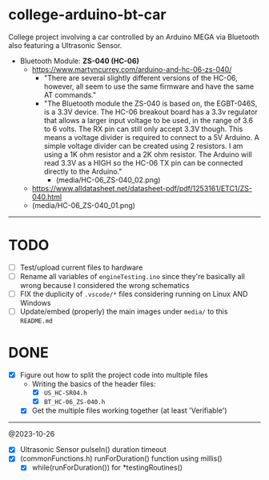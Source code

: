 # college-arduino-bt-car
College project involving a car controlled by an Arduino MEGA via Bluetooth also featuring a Ultrasonic Sensor.

- Bluetooth Module: **ZS-040 (HC-06)**
	- https://www.martyncurrey.com/arduino-and-hc-06-zs-040/
		- "There are several slightly different versions of the HC-06, however, all seem to use the same firmware and have the same AT commands."
		- "The Bluetooth module the ZS-040 is based on, the EGBT-046S, is a 3.3V device. The HC-06 breakout board has a 3.3v regulator that allows a larger input voltage to be used, in the range of 3.6 to 6 volts. The RX pin can still only accept 3.3V though. This means a voltage divider is required to connect to a 5V Arduino. A simple voltage divider can be created using 2 resistors. I am using a 1K ohm resistor and a 2K ohm resistor. The Arduino will read 3.3V as a HIGH so the HC-06 TX pin can be connected directly to the Arduino."
			- (media/HC-06_ZS-040_02.png)
	- https://www.alldatasheet.net/datasheet-pdf/pdf/1253161/ETC1/ZS-040.html
	- (media/HC-06_ZS-040_01.png)

---

# TODO
- [ ] Test/upload current files to hardware
- [ ] Rename all variables of `engineTesting.ino` since they're basically all wrong because I considered the wrong schematics
- [ ] FIX the duplicity of `.vscode/*` files considering running on Linux AND Windows
- [ ] Update/embed (properly) the main images under `media/` to this `README.md`

# DONE
- [x] Figure out how to split the project code into multiple files
  - Writing the basics of the header files:
    - [x] `US_HC-SR04.h`
    - [x] `BT_HC-06_ZS-040.h`
  - [x] Get the multiple files working together (at least 'Verifiable')

---

@2023-10-26
- [x] Ultrasonic Sensor pulseIn() duration timeout
- [x] (commonFunctions.h) runForDuration() function using millis()
  - [x] while(runForDuration()) for *testingRoutines()
